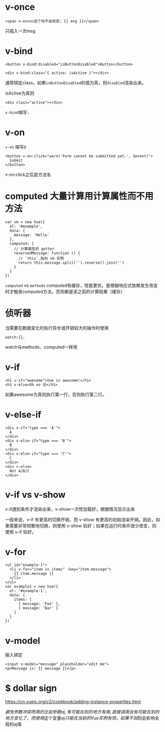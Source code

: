 # v-once
```
<span v-once>这个将不会改变: {{ msg }}</span>
```
只插入一次msg

# v-bind
```
<button v-bind:disabled="isButtonDisabled">Button</button>

<div v-bind:class="{ active: isActive }"></div>
```
通常绑定class，如果`isButtonDisabled`的值为真，则`disabled`渲染出来。

isActive为真则
```
<div class="active"></div>
```
`v-bind`缩写`:`

# v-on
`v-on` 缩写`@`
```
<button v-on:click="warn('Form cannot be submitted yet.', $event)">
  Submit
</button>
```
v-on:click之后是方法名

# computed 大量计算用计算属性而不用方法

```
var vm = new Vue({
  el: '#example',
  data: {
    message: 'Hello'
  },
  computed: {
    // 计算属性的 getter
    reversedMessage: function () {
      // `this` 指向 vm 实例
      return this.message.split('').reverse().join('')
    }
  }
})
```
`computed` vs `methods`
computed有缓存，性能更优。是根据响应式依赖发生改变时才触发computed方法，否则都是读之前的计算结果（缓存）

# 侦听器
当需要在数据变化时执行异步或开销较大的操作时使用
```
watch:{},
```
watch与methods、computed一样用

# v-if
```
<h1 v-if="awesome">Vue is awesome!</h1>
<h1 v-else>Oh no 😢</h1>
```
如果awesome为真则执行第一行，否则执行第二行。

# v-else-if
```
<div v-if="type === 'A'">
  A
</div>
<div v-else-if="type === 'B'">
  B
</div>
<div v-else-if="type === 'C'">
  C
</div>
<div v-else>
  Not A/B/C
</div>
```

# v-if vs v-show
v-if遇到条件才渲染出来，v-show一次性加载好，根据情况显示出来

一般来说，v-if 有更高的切换开销，而 v-show 有更高的初始渲染开销。因此，如果需要非常频繁地切换，则使用 v-show 较好；如果在运行时条件很少改变，则使用 v-if 较好。

# v-for
```
<ul id="example-1">
  <li v-for="item in items" :key="item.message">
    {{ item.message }}
  </li>
</ul>
var example1 = new Vue({
  el: '#example-1',
  data: {
    items: [
      { message: 'Foo' },
      { message: 'Bar' }
    ]
  }
})
```

# v-model
输入绑定
```
<input v-model="message" placeholder="edit me">
<p>Message is: {{ message }}</p>
```

# $ dollar sign
https://cn.vuejs.org/v2/cookbook/adding-instance-properties.html

$避免参数冲突而用的
比如参数 aj,有可能在别的地方有用,直接调用会有可能在别的地方变化了，而使用$这个变量$aj只能在当前的Vue实例有效，如果不加$则会影响全局的aj值